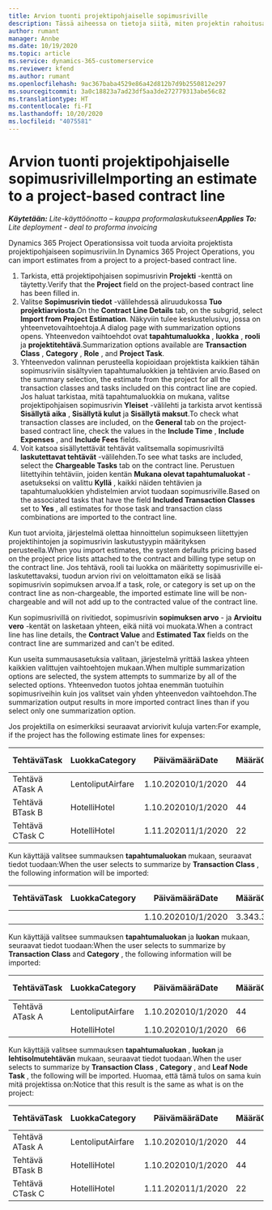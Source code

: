 ```yaml
---
title: Arvion tuonti projektipohjaiselle sopimusriville
description: Tässä aiheessa on tietoja siitä, miten projektin rahoitusarviot tuodaan sopimusriville.
author: rumant
manager: Annbe
ms.date: 10/19/2020
ms.topic: article
ms.service: dynamics-365-customerservice
ms.reviewer: kfend
ms.author: rumant
ms.openlocfilehash: 9ac367baba4529e86a42d812b7d9b2550812e297
ms.sourcegitcommit: 3a0c18823a7ad23df5aa3de272779313abe56c82
ms.translationtype: HT
ms.contentlocale: fi-FI
ms.lasthandoff: 10/20/2020
ms.locfileid: "4075581"
---
```

# <a name="importing-an-estimate-to-a-project-based-contract-line"></a><span data-ttu-id="9b188-103">Arvion tuonti projektipohjaiselle sopimusriville</span><span class="sxs-lookup"><span data-stu-id="9b188-103">Importing an estimate to a project-based contract line</span></span>

<span data-ttu-id="9b188-104">_**Käytetään:** Lite-käyttöönotto – kauppa proformalaskutukseen_</span><span class="sxs-lookup"><span data-stu-id="9b188-104">_**Applies To:** Lite deployment - deal to proforma invoicing_</span></span>

<span data-ttu-id="9b188-105">Dynamics 365 Project Operationsissa voit tuoda arvioita projektista projektipohjaiseen sopimusriviin.</span><span class="sxs-lookup"><span data-stu-id="9b188-105">In Dynamics 365 Project Operations, you can import estimates from a project to a project-based contract line.</span></span>

1. <span data-ttu-id="9b188-106">Tarkista, että projektipohjaisen sopimusrivin **Projekti** -kenttä on täytetty.</span><span class="sxs-lookup"><span data-stu-id="9b188-106">Verify that the **Project** field on the project-based contract line has been filled in.</span></span>
2. <span data-ttu-id="9b188-107">Valitse **Sopimusrivin tiedot** -välilehdessä aliruudukossa **Tuo projektiarviosta**.</span><span class="sxs-lookup"><span data-stu-id="9b188-107">On the **Contract Line Details** tab, on the subgrid, select **Import from Project Estimation**.</span></span> <span data-ttu-id="9b188-108">Näkyviin tulee keskustelusivu, jossa on yhteenvetovaihtoehtoja.</span><span class="sxs-lookup"><span data-stu-id="9b188-108">A dialog page with summarization options opens.</span></span> <span data-ttu-id="9b188-109">Yhteenvedon vaihtoehdot ovat **tapahtumaluokka** , **luokka** , **rooli** ja **projektitehtävä**.</span><span class="sxs-lookup"><span data-stu-id="9b188-109">Summarization options available are **Transaction Class** , **Category** , **Role** , and **Project Task**.</span></span>
3. <span data-ttu-id="9b188-110">Yhteenvedon valinnan perusteella kopioidaan projektista kaikkien tähän sopimusriviin sisältyvien tapahtumaluokkien ja tehtävien arvio.</span><span class="sxs-lookup"><span data-stu-id="9b188-110">Based on the summary selection, the estimate from the project for all the transaction classes and tasks included on this contract line are copied.</span></span> <span data-ttu-id="9b188-111">Jos haluat tarkistaa, mitä tapahtumaluokkia on mukana, valitse projektipohjaisen sopimusrivin **Yleiset** -välilehti ja tarkista arvot kentissä **Sisällytä aika** , **Sisällytä kulut** ja **Sisällytä maksut**.</span><span class="sxs-lookup"><span data-stu-id="9b188-111">To check what transaction classes are included, on the **General** tab on the project-based contract line, check the values in the **Include Time** , **Include Expenses** , and **Include Fees** fields.</span></span> 
4. <span data-ttu-id="9b188-112">Voit katsoa sisällytettävät tehtävät valitsemalla sopimusriviltä **laskutettavat tehtävät** -välilehden.</span><span class="sxs-lookup"><span data-stu-id="9b188-112">To see what tasks are included, select the **Chargeable Tasks** tab on the contract line.</span></span> <span data-ttu-id="9b188-113">Perustuen liitettyihin tehtäviin, joiden kentän **Mukana olevat tapahtumaluokat** -asetukseksi on valittu **Kyllä** , kaikki näiden tehtävien ja tapahtumaluokkien yhdistelmien arviot tuodaan sopimusriville.</span><span class="sxs-lookup"><span data-stu-id="9b188-113">Based on the associated tasks that have the field **Included Transaction Classes** set to **Yes** , all estimates for those task and transaction class combinations are imported to the contract line.</span></span>

<span data-ttu-id="9b188-114">Kun tuot arvioita, järjestelmä olettaa hinnoittelun sopimukseen liitettyjen projektihintojen ja sopimusrivin laskutustyypin määrityksen perusteella.</span><span class="sxs-lookup"><span data-stu-id="9b188-114">When you import estimates, the system defaults pricing based on the project price lists attached to the contract and billing type setup on the contract line.</span></span> <span data-ttu-id="9b188-115">Jos tehtävä, rooli tai luokka on määritetty sopimusriville ei-laskutettavaksi, tuodun arvion rivi on veloittamaton eikä se lisää sopimusrivin sopimuksen arvoa.</span><span class="sxs-lookup"><span data-stu-id="9b188-115">If a task, role, or category is set up on the contract line as non-chargeable, the imported estimate line will be non-chargeable and will not add up to the contracted value of the contract line.</span></span>

<span data-ttu-id="9b188-116">Kun sopimusrivillä on rivitiedot, sopimusrivin **sopimuksen arvo** - ja **Arvioitu vero** -kentät on lasketaan yhteen, eikä niitä voi muokata.</span><span class="sxs-lookup"><span data-stu-id="9b188-116">When a contract line has line details, the **Contract Value** and **Estimated Tax** fields on the contract line are summarized and can't be edited.</span></span>

<span data-ttu-id="9b188-117">Kun useita summausasetuksia valitaan, järjestelmä yrittää laskea yhteen kaikkien valittujen vaihtoehtojen mukaan.</span><span class="sxs-lookup"><span data-stu-id="9b188-117">When multiple summarization options are selected, the system attempts to summarize by all of the selected options.</span></span> <span data-ttu-id="9b188-118">Yhteenvedon tuotos johtaa enemmän tuotuihin sopimusriveihin kuin jos valitset vain yhden yhteenvedon vaihtoehdon.</span><span class="sxs-lookup"><span data-stu-id="9b188-118">The summarization output results in more imported contract lines than if you select only one summarization option.</span></span>

<span data-ttu-id="9b188-119">Jos projektilla on esimerkiksi seuraavat arviorivit kuluja varten:</span><span class="sxs-lookup"><span data-stu-id="9b188-119">For example, if the project has the following estimate lines for expenses:</span></span>

| <span data-ttu-id="9b188-120">Tehtävä</span><span class="sxs-lookup"><span data-stu-id="9b188-120">Task</span></span> | <span data-ttu-id="9b188-121">Luokka</span><span class="sxs-lookup"><span data-stu-id="9b188-121">Category</span></span> | <span data-ttu-id="9b188-122">Päivämäärä</span><span class="sxs-lookup"><span data-stu-id="9b188-122">Date</span></span> | <span data-ttu-id="9b188-123">Määrä</span><span class="sxs-lookup"><span data-stu-id="9b188-123">Quantity</span></span> | <span data-ttu-id="9b188-124">Yksikköhinta</span><span class="sxs-lookup"><span data-stu-id="9b188-124">Unit price</span></span> | <span data-ttu-id="9b188-125">Summa</span><span class="sxs-lookup"><span data-stu-id="9b188-125">Amount</span></span> |
| --- | --- | --- | --- | --- | --- |
| <span data-ttu-id="9b188-126">Tehtävä A</span><span class="sxs-lookup"><span data-stu-id="9b188-126">Task A</span></span> | <span data-ttu-id="9b188-127">Lentoliput</span><span class="sxs-lookup"><span data-stu-id="9b188-127">Airfare</span></span> | <span data-ttu-id="9b188-128">1.10.2020</span><span class="sxs-lookup"><span data-stu-id="9b188-128">10/1/2020</span></span> | <span data-ttu-id="9b188-129">4</span><span class="sxs-lookup"><span data-stu-id="9b188-129">4</span></span> | <span data-ttu-id="9b188-130">400</span><span class="sxs-lookup"><span data-stu-id="9b188-130">400</span></span> | <span data-ttu-id="9b188-131">1600</span><span class="sxs-lookup"><span data-stu-id="9b188-131">1600</span></span> |
| <span data-ttu-id="9b188-132">Tehtävä B</span><span class="sxs-lookup"><span data-stu-id="9b188-132">Task B</span></span> | <span data-ttu-id="9b188-133">Hotelli</span><span class="sxs-lookup"><span data-stu-id="9b188-133">Hotel</span></span> | <span data-ttu-id="9b188-134">1.10.2020</span><span class="sxs-lookup"><span data-stu-id="9b188-134">10/1/2020</span></span> | <span data-ttu-id="9b188-135">4</span><span class="sxs-lookup"><span data-stu-id="9b188-135">4</span></span> | <span data-ttu-id="9b188-136">200</span><span class="sxs-lookup"><span data-stu-id="9b188-136">200</span></span> | <span data-ttu-id="9b188-137">800</span><span class="sxs-lookup"><span data-stu-id="9b188-137">800</span></span> |
| <span data-ttu-id="9b188-138">Tehtävä C</span><span class="sxs-lookup"><span data-stu-id="9b188-138">Task C</span></span> | <span data-ttu-id="9b188-139">Hotelli</span><span class="sxs-lookup"><span data-stu-id="9b188-139">Hotel</span></span> | <span data-ttu-id="9b188-140">1.11.2020</span><span class="sxs-lookup"><span data-stu-id="9b188-140">11/1/2020</span></span> | <span data-ttu-id="9b188-141">2</span><span class="sxs-lookup"><span data-stu-id="9b188-141">2</span></span> | <span data-ttu-id="9b188-142">200</span><span class="sxs-lookup"><span data-stu-id="9b188-142">200</span></span> | <span data-ttu-id="9b188-143">400</span><span class="sxs-lookup"><span data-stu-id="9b188-143">400</span></span> |

<span data-ttu-id="9b188-144">Kun käyttäjä valitsee summauksen **tapahtumaluokan** mukaan, seuraavat tiedot tuodaan:</span><span class="sxs-lookup"><span data-stu-id="9b188-144">When the user selects to summarize by **Transaction Class** , the following information will be imported:</span></span>

| <span data-ttu-id="9b188-145">Tehtävä</span><span class="sxs-lookup"><span data-stu-id="9b188-145">Task</span></span> | <span data-ttu-id="9b188-146">Luokka</span><span class="sxs-lookup"><span data-stu-id="9b188-146">Category</span></span> | <span data-ttu-id="9b188-147">Päivämäärä</span><span class="sxs-lookup"><span data-stu-id="9b188-147">Date</span></span> | <span data-ttu-id="9b188-148">Määrä</span><span class="sxs-lookup"><span data-stu-id="9b188-148">Quantity</span></span> | <span data-ttu-id="9b188-149">Yksikköhinta</span><span class="sxs-lookup"><span data-stu-id="9b188-149">Unit price</span></span> | <span data-ttu-id="9b188-150">Summa</span><span class="sxs-lookup"><span data-stu-id="9b188-150">Amount</span></span> |
| --- | --- | --- | --- | --- | --- |
| &nbsp; | &nbsp; | <span data-ttu-id="9b188-151">1.10.2020</span><span class="sxs-lookup"><span data-stu-id="9b188-151">10/1/2020</span></span> | <span data-ttu-id="9b188-152">3.34</span><span class="sxs-lookup"><span data-stu-id="9b188-152">3.34</span></span> | <span data-ttu-id="9b188-153">840</span><span class="sxs-lookup"><span data-stu-id="9b188-153">840</span></span> | <span data-ttu-id="9b188-154">2800</span><span class="sxs-lookup"><span data-stu-id="9b188-154">2800</span></span> |

<span data-ttu-id="9b188-155">Kun käyttäjä valitsee summauksen **tapahtumaluokan** ja **luokan** mukaan, seuraavat tiedot tuodaan:</span><span class="sxs-lookup"><span data-stu-id="9b188-155">When the user selects to summarize by **Transaction Class** and **Category** , the following information will be imported:</span></span>

| <span data-ttu-id="9b188-156">Tehtävä</span><span class="sxs-lookup"><span data-stu-id="9b188-156">Task</span></span> | <span data-ttu-id="9b188-157">Luokka</span><span class="sxs-lookup"><span data-stu-id="9b188-157">Category</span></span> | <span data-ttu-id="9b188-158">Päivämäärä</span><span class="sxs-lookup"><span data-stu-id="9b188-158">Date</span></span> | <span data-ttu-id="9b188-159">Määrä</span><span class="sxs-lookup"><span data-stu-id="9b188-159">Quantity</span></span> | <span data-ttu-id="9b188-160">Yksikköhinta</span><span class="sxs-lookup"><span data-stu-id="9b188-160">Unit price</span></span> | <span data-ttu-id="9b188-161">Summa</span><span class="sxs-lookup"><span data-stu-id="9b188-161">Amount</span></span> |
| --- | --- | --- | --- | --- | --- |
| <span data-ttu-id="9b188-162">Tehtävä A</span><span class="sxs-lookup"><span data-stu-id="9b188-162">Task A</span></span> | <span data-ttu-id="9b188-163">Lentoliput</span><span class="sxs-lookup"><span data-stu-id="9b188-163">Airfare</span></span> | <span data-ttu-id="9b188-164">1.10.2020</span><span class="sxs-lookup"><span data-stu-id="9b188-164">10/1/2020</span></span> | <span data-ttu-id="9b188-165">4</span><span class="sxs-lookup"><span data-stu-id="9b188-165">4</span></span> | <span data-ttu-id="9b188-166">400</span><span class="sxs-lookup"><span data-stu-id="9b188-166">400</span></span> | <span data-ttu-id="9b188-167">1600</span><span class="sxs-lookup"><span data-stu-id="9b188-167">1600</span></span> |
| &nbsp;| <span data-ttu-id="9b188-168">Hotelli</span><span class="sxs-lookup"><span data-stu-id="9b188-168">Hotel</span></span> | <span data-ttu-id="9b188-169">1.10.2020</span><span class="sxs-lookup"><span data-stu-id="9b188-169">10/1/2020</span></span> | <span data-ttu-id="9b188-170">6</span><span class="sxs-lookup"><span data-stu-id="9b188-170">6</span></span> | <span data-ttu-id="9b188-171">200</span><span class="sxs-lookup"><span data-stu-id="9b188-171">200</span></span> | <span data-ttu-id="9b188-172">1200</span><span class="sxs-lookup"><span data-stu-id="9b188-172">1200</span></span> |

<span data-ttu-id="9b188-173">Kun käyttäjä valitsee summauksen **tapahtumaluokan** , **luokan** ja **lehtisolmutehtävän** mukaan, seuraavat tiedot tuodaan.</span><span class="sxs-lookup"><span data-stu-id="9b188-173">When the user selects to summarize by **Transaction Class** , **Category** , and **Leaf Node Task** , the following will be imported.</span></span> <span data-ttu-id="9b188-174">Huomaa, että tämä tulos on sama kuin mitä projektissa on:</span><span class="sxs-lookup"><span data-stu-id="9b188-174">Notice that this result is the same as what is on the project:</span></span>

| <span data-ttu-id="9b188-175">Tehtävä</span><span class="sxs-lookup"><span data-stu-id="9b188-175">Task</span></span> | <span data-ttu-id="9b188-176">Luokka</span><span class="sxs-lookup"><span data-stu-id="9b188-176">Category</span></span> | <span data-ttu-id="9b188-177">Päivämäärä</span><span class="sxs-lookup"><span data-stu-id="9b188-177">Date</span></span> | <span data-ttu-id="9b188-178">Määrä</span><span class="sxs-lookup"><span data-stu-id="9b188-178">Quantity</span></span> | <span data-ttu-id="9b188-179">Yksikköhinta</span><span class="sxs-lookup"><span data-stu-id="9b188-179">Unit price</span></span> | <span data-ttu-id="9b188-180">Summa</span><span class="sxs-lookup"><span data-stu-id="9b188-180">Amount</span></span> |
| --- | --- | --- | --- | --- | --- |
| <span data-ttu-id="9b188-181">Tehtävä A</span><span class="sxs-lookup"><span data-stu-id="9b188-181">Task A</span></span> | <span data-ttu-id="9b188-182">Lentoliput</span><span class="sxs-lookup"><span data-stu-id="9b188-182">Airfare</span></span> | <span data-ttu-id="9b188-183">1.10.2020</span><span class="sxs-lookup"><span data-stu-id="9b188-183">10/1/2020</span></span> | <span data-ttu-id="9b188-184">4</span><span class="sxs-lookup"><span data-stu-id="9b188-184">4</span></span> | <span data-ttu-id="9b188-185">400</span><span class="sxs-lookup"><span data-stu-id="9b188-185">400</span></span> | <span data-ttu-id="9b188-186">1600</span><span class="sxs-lookup"><span data-stu-id="9b188-186">1600</span></span> |
| <span data-ttu-id="9b188-187">Tehtävä B</span><span class="sxs-lookup"><span data-stu-id="9b188-187">Task B</span></span> | <span data-ttu-id="9b188-188">Hotelli</span><span class="sxs-lookup"><span data-stu-id="9b188-188">Hotel</span></span> | <span data-ttu-id="9b188-189">1.10.2020</span><span class="sxs-lookup"><span data-stu-id="9b188-189">10/1/2020</span></span> | <span data-ttu-id="9b188-190">4</span><span class="sxs-lookup"><span data-stu-id="9b188-190">4</span></span> | <span data-ttu-id="9b188-191">200</span><span class="sxs-lookup"><span data-stu-id="9b188-191">200</span></span> | <span data-ttu-id="9b188-192">800</span><span class="sxs-lookup"><span data-stu-id="9b188-192">800</span></span> |
| <span data-ttu-id="9b188-193">Tehtävä C</span><span class="sxs-lookup"><span data-stu-id="9b188-193">Task C</span></span> | <span data-ttu-id="9b188-194">Hotelli</span><span class="sxs-lookup"><span data-stu-id="9b188-194">Hotel</span></span> | <span data-ttu-id="9b188-195">1.11.2020</span><span class="sxs-lookup"><span data-stu-id="9b188-195">11/1/2020</span></span> | <span data-ttu-id="9b188-196">2</span><span class="sxs-lookup"><span data-stu-id="9b188-196">2</span></span> | <span data-ttu-id="9b188-197">200</span><span class="sxs-lookup"><span data-stu-id="9b188-197">200</span></span> | <span data-ttu-id="9b188-198">400</span><span class="sxs-lookup"><span data-stu-id="9b188-198">400</span></span> |
